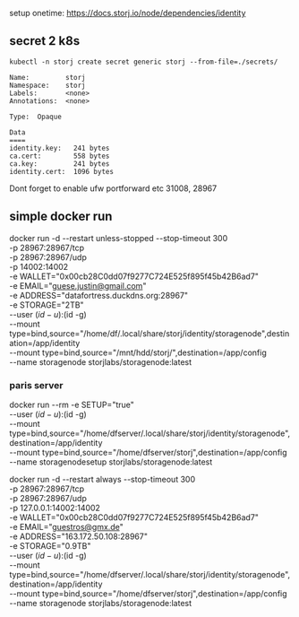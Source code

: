 setup onetime:
https://docs.storj.io/node/dependencies/identity

## secret 2 k8s

`kubectl -n storj create secret generic storj --from-file=./secrets/`

```
Name:         storj
Namespace:    storj
Labels:       <none>
Annotations:  <none>

Type:  Opaque

Data
====
identity.key:   241 bytes
ca.cert:        558 bytes
ca.key:         241 bytes
identity.cert:  1096 bytes
```


Dont forget to enable ufw portforward etc 31008, 28967

## simple docker run

docker run -d --restart unless-stopped --stop-timeout 300 \
    -p 28967:28967/tcp \
    -p 28967:28967/udp \
    -p 14002:14002 \
    -e WALLET="0x00cb28C0dd07f9277C724E525f895f45b42B6ad7" \
    -e EMAIL="guese.justin@gmail.com" \
    -e ADDRESS="datafortress.duckdns.org:28967" \
    -e STORAGE="2TB" \
    --user $(id -u):$(id -g) \
    --mount type=bind,source="/home/df/.local/share/storj/identity/storagenode",destination=/app/identity \
    --mount type=bind,source="/mnt/hdd/storj/",destination=/app/config \
    --name storagenode storjlabs/storagenode:latest

### paris server


docker run --rm -e SETUP="true" \
    --user $(id -u):$(id -g) \
    --mount type=bind,source="/home/dfserver/.local/share/storj/identity/storagenode",destination=/app/identity \
    --mount type=bind,source="/home/dfserver/storj",destination=/app/config \
    --name storagenodesetup storjlabs/storagenode:latest

docker run -d --restart always --stop-timeout 300 \
    -p 28967:28967/tcp \
    -p 28967:28967/udp \
    -p 127.0.0.1:14002:14002 \
    -e WALLET="0x00cb28C0dd07f9277C724E525f895f45b42B6ad7" \
    -e EMAIL="guestros@gmx.de" \
    -e ADDRESS="163.172.50.108:28967" \
    -e STORAGE="0.9TB" \
    --user $(id -u):$(id -g) \
    --mount type=bind,source="/home/dfserver/.local/share/storj/identity/storagenode",destination=/app/identity \
    --mount type=bind,source="/home/dfserver/storj",destination=/app/config \
    --name storagenode storjlabs/storagenode:latest